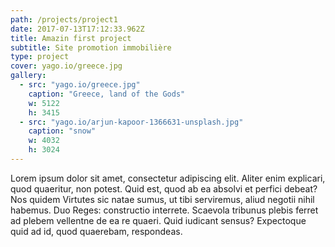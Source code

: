 ```yaml
---
path: /projects/project1
date: 2017-07-13T17:12:33.962Z
title: Amazin first project
subtitle: Site promotion immobilière
type: project
cover: yago.io/greece.jpg
gallery:
  - src: "yago.io/greece.jpg"
    caption: "Greece, land of the Gods"
    w: 5122
    h: 3415
  - src: "yago.io/arjun-kapoor-1366631-unsplash.jpg"
    caption: "snow"
    w: 4032
    h: 3024
---
```


Lorem ipsum dolor sit amet, consectetur adipiscing elit. Aliter enim explicari, quod quaeritur, non potest. Quid est, quod ab ea absolvi et perfici debeat? Nos quidem Virtutes sic natae sumus, ut tibi serviremus, aliud negotii nihil habemus. Duo Reges: constructio interrete. Scaevola tribunus plebis ferret ad plebem vellentne de ea re quaeri. Quid iudicant sensus? Expectoque quid ad id, quod quaerebam, respondeas.